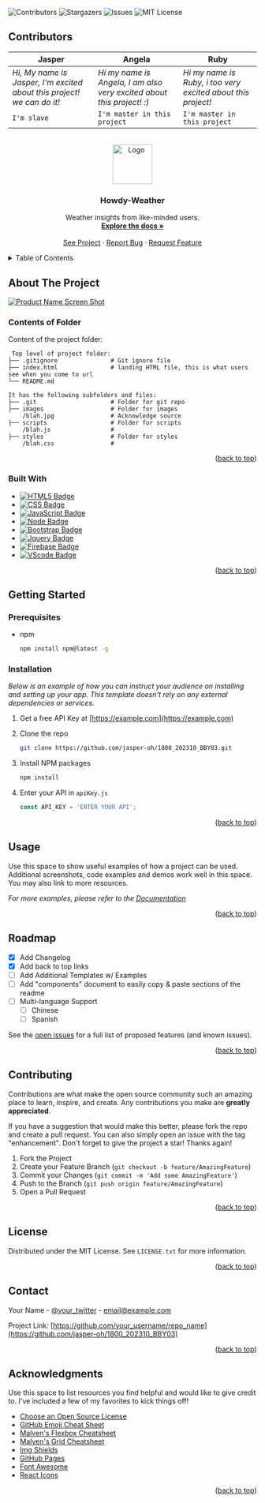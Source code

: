 <!-- Improved compatibility of back to top link: See: https://github.com/othneildrew/Best-README-Template/pull/73 -->
<a name="readme-top"></a>
<!--
*** Thanks for checking out the Best-README-Template. If you have a suggestion
*** that would make this better, please fork the repo and create a pull request
*** or simply open an issue with the tag "enhancement".
*** Don't forget to give the project a star!
*** Thanks again! Now go create something AMAZING! :D
-->



<!-- PROJECT SHIELDS -->
<!--
*** I'm using markdown "reference style" links for readability.
*** Reference links are enclosed in brackets [ ] instead of parentheses ( ).
*** See the bottom of this document for the declaration of the reference variables
*** for contributors-url, forks-url, etc. This is an optional, concise syntax you may use.
*** https://www.markdownguide.org/basic-syntax/#reference-style-links
-->
![Contributors](https://img.shields.io/github/contributors/jasper-oh/1800_202310_BBY03?style=for-the-badge) ![Stargazers](https://img.shields.io/github/stars/jasper-oh/1800_202310_BBY03?style=for-the-badge) ![Issues]( https://img.shields.io/github/issues/jasper-oh/1800_202310_BBY03?style=for-the-badge) ![MIT License](https://img.shields.io/github/license/jasper-oh/1800_202310_BBY03?style=for-the-badge)

## Contributors

Jasper | Angela  | Ruby
--- | --- | ---
*Hi, My name is Jasper, I'm excited about this project! we can do it!* | *Hi my name is Angela, I am also very excited about this project! :)* | *Hi my name is Ruby, i too very excited about this project!*
`I'm slave` | `I'm master in this project` | `I'm master in this project`

<!-- PROJECT LOGO -->
<br />
<div align="center">
  <a href="https://github.com/jasper-oh/1800_202310_BBY03">
    <img src="https://user-images.githubusercontent.com/63331153/228339796-8eaa8dba-d777-46f2-9fc5-d69891e4dc78.png" alt="Logo" width="80" height="80">
  </a>

  <h3 align="center">Howdy-Weather</h3>


  <p align="center">
    Weather insights from like-minded users. 
    <br />
    <a href="https://github.com/jasper-oh/1800_202310_BBY03"><strong>Explore the docs »</strong></a>
    <br />
    <br />
    <a href="https://future-link-will-be-here.com">See Project</a>
    ·
    <a href="https://github.com/jasper-oh/1800_202310_BBY03/issues">Report Bug</a>
    ·
    <a href="https://github.com/jasper-oh/1800_202310_BBY03/issues">Request Feature</a>
  </p>
</div>



<!-- TABLE OF CONTENTS -->
<details>
  <summary>Table of Contents</summary>
  <ol>
    <li>
      <a href="#about-the-project">About The Project</a>
      <ul>
        <li><a href="#built-with">Built With</a></li>
      </ul>
    </li>
    <li>
      <a href="#getting-started">Getting Started</a>
      <ul>
        <li><a href="#prerequisites">Prerequisites</a></li>
        <li><a href="#installation">Installation</a></li>
      </ul>
    </li>
    <li><a href="#usage">Usage</a></li>
    <li><a href="#roadmap">Roadmap</a></li>
    <li><a href="#contributing">Contributing</a></li>
    <li><a href="#license">License</a></li>
    <li><a href="#contact">Contact</a></li>
    <li><a href="#acknowledgments">Acknowledgments</a></li>
  </ol>
</details>



<!-- ABOUT THE PROJECT -->
## About The Project

[![Product Name Screen Shot](https://user-images.githubusercontent.com/63331153/228347096-aaa445b4-237b-49d2-a100-8ad87a7334e3.png)](https://example.com)

### Contents of Folder
Content of the project folder:

```
 Top level of project folder: 
├── .gitignore               # Git ignore file
├── index.html               # landing HTML file, this is what users see when you come to url
└── README.md

It has the following subfolders and files:
├── .git                     # Folder for git repo
├── images                   # Folder for images
    /blah.jpg                # Acknowledge source
├── scripts                  # Folder for scripts
    /blah.js                 # 
├── styles                   # Folder for styles
    /blah.css                # 

```

<p align="right">(<a href="#readme-top">back to top</a>)</p>



### Built With

* [![HTML5 Badge](https://img.shields.io/badge/HTML5-E34F26?style=for-the-badge&logo=html5&logoColor=white)](https://javascript.info/)
* [![CSS Badge](https://img.shields.io/badge/CSS3-1572B6?style=for-the-badge&logo=css3&logoColor=white)](https://javascript.info/)
* [![JavaScript Badge](https://img.shields.io/badge/JavaScript-F7DF1E?style=for-the-badge&logo=JavaScript&logoColor=white)](https://javascript.info/)
* [![Node Badge](https://img.shields.io/badge/Node.js-339933?style=for-the-badge&logo=nodedotjs&logoColor=white)](https://javascript.info/)
* [![Bootstrap Badge](https://img.shields.io/badge/Bootstrap-563D7C?style=for-the-badge&logo=bootstrap&logoColor=white)](https://javascript.info/)
* [![Jquery Badge](https://img.shields.io/badge/jQuery-0769AD?style=for-the-badge&logo=jquery&logoColor=white)](https://javascript.info/)
* [![Firebase Badge](https://img.shields.io/badge/firebase-ffca28?style=for-the-badge&logo=firebase&logoColor=black)](https://javascript.info/)
* [![VScode Badge](https://img.shields.io/badge/VSCode-0078D4?style=for-the-badge&logo=visual%20studio%20code&logoColor=white)](https://javascript.info/)


<p align="right">(<a href="#readme-top">back to top</a>)</p>



<!-- GETTING STARTED -->
## Getting Started


### Prerequisites

* npm

  ```sh
  npm install npm@latest -g
  ```

### Installation

_Below is an example of how you can instruct your audience on installing and setting up your app. This template doesn't rely on any external dependencies or services._

1. Get a free API Key at [https://example.com](https://example.com)
2. Clone the repo
   ```sh
   git clone https://github.com/jasper-oh/1800_202310_BBY03.git
   ```
3. Install NPM packages

   ```sh
   npm install
   ```
4. Enter your API in `apiKey.js`
   ```js
   const API_KEY = 'ENTER YOUR API';
   ```

<p align="right">(<a href="#readme-top">back to top</a>)</p>



<!-- USAGE EXAMPLES -->
## Usage

Use this space to show useful examples of how a project can be used. Additional screenshots, code examples and demos work well in this space. You may also link to more resources.

_For more examples, please refer to the [Documentation](https://example.com)_

<p align="right">(<a href="#readme-top">back to top</a>)</p>



<!-- ROADMAP -->
## Roadmap

- [x] Add Changelog
- [x] Add back to top links
- [ ] Add Additional Templates w/ Examples
- [ ] Add "components" document to easily copy & paste sections of the readme
- [ ] Multi-language Support
    - [ ] Chinese
    - [ ] Spanish

See the [open issues](https://github.com/jasper-oh/1800_202310_BBY03/issues) for a full list of proposed features (and known issues).

<p align="right">(<a href="#readme-top">back to top</a>)</p>



<!-- CONTRIBUTING -->
## Contributing

Contributions are what make the open source community such an amazing place to learn, inspire, and create. Any contributions you make are **greatly appreciated**.

If you have a suggestion that would make this better, please fork the repo and create a pull request. You can also simply open an issue with the tag "enhancement".
Don't forget to give the project a star! Thanks again!

1. Fork the Project
2. Create your Feature Branch (`git checkout -b feature/AmazingFeature`)
3. Commit your Changes (`git commit -m 'Add some AmazingFeature'`)
4. Push to the Branch (`git push origin feature/AmazingFeature`)
5. Open a Pull Request

<p align="right">(<a href="#readme-top">back to top</a>)</p>



<!-- LICENSE -->
## License

Distributed under the MIT License. See `LICENSE.txt` for more information.

<p align="right">(<a href="#readme-top">back to top</a>)</p>



<!-- CONTACT -->
## Contact

Your Name - [@your_twitter](https://twitter.com/your_username) - email@example.com

Project Link: [https://github.com/your_username/repo_name](https://github.com/jasper-oh/1800_202310_BBY03)

<p align="right">(<a href="#readme-top">back to top</a>)</p>



<!-- ACKNOWLEDGMENTS -->
## Acknowledgments

Use this space to list resources you find helpful and would like to give credit to. I've included a few of my favorites to kick things off!

* [Choose an Open Source License](https://choosealicense.com)
* [GitHub Emoji Cheat Sheet](https://www.webpagefx.com/tools/emoji-cheat-sheet)
* [Malven's Flexbox Cheatsheet](https://flexbox.malven.co/)
* [Malven's Grid Cheatsheet](https://grid.malven.co/)
* [Img Shields](https://shields.io)
* [GitHub Pages](https://pages.github.com)
* [Font Awesome](https://fontawesome.com)
* [React Icons](https://react-icons.github.io/react-icons/search)

<p align="right">(<a href="#readme-top">back to top</a>)</p>




